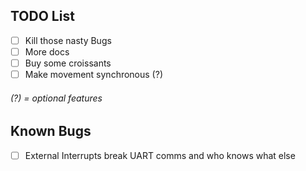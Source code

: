 ## TODO List
- [ ] Kill those nasty Bugs
- [ ] More docs
- [ ] Buy some croissants
- [ ] Make movement synchronous (?)

###### (?) = optional features

## Known Bugs
- [ ] External Interrupts break UART comms and who knows what else

